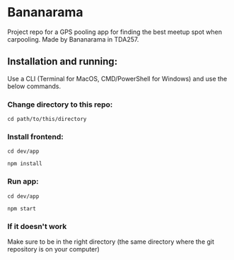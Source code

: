 # Bananarama

Project repo for a GPS pooling app for finding the best meetup spot when carpooling. Made by Bananarama in TDA257.

## Installation and running:
Use a CLI (Terminal for MacOS, CMD/PowerShell for Windows) and use the below commands.

### Change directory to this repo:
```console
cd path/to/this/directory
```

### Install frontend:
```console
cd dev/app
```
```console
npm install
```

### Run app:
```console
cd dev/app
```
```console
npm start
```

### If it doesn't work
Make sure to be in the right directory (the same directory where the git repository is on your computer)

